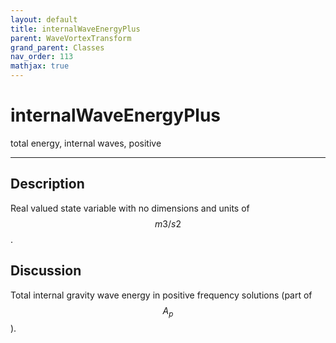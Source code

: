 ```yaml
---
layout: default
title: internalWaveEnergyPlus
parent: WaveVortexTransform
grand_parent: Classes
nav_order: 113
mathjax: true
---
```


#  internalWaveEnergyPlus

total energy, internal waves, positive


---

## Description
Real valued state variable with no dimensions and units of $$m3/s2$$.

## Discussion

Total internal gravity wave energy in positive frequency solutions (part of $$A_p$$).

